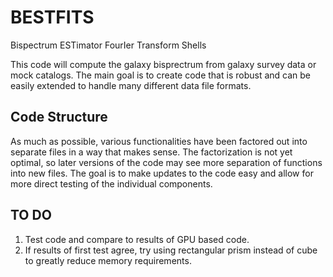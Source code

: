 # BESTFITS
Bispectrum ESTimator FourIer Transform Shells

This code will compute the galaxy bisprectrum from galaxy survey data or mock catalogs. The main
goal is to create code that is robust and can be easily extended to handle many different data
file formats.

## Code Structure
As much as possible, various functionalities have been factored out into separate files in a way that
makes sense. The factorization is not yet optimal, so later versions of the code may see more 
separation of functions into new files. The goal is to make updates to the code easy and allow for 
more direct testing of the individual components.

## TO DO
1. Test code and compare to results of GPU based code.
2. If results of first test agree, try using rectangular prism instead of cube to greatly reduce
memory requirements.
